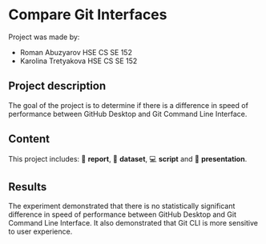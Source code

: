 # Compare Git Interfaces

Project was made by:

* Roman Abuzyarov HSE CS SE 152
* Karolina Tretyakova HSE CS SE 152

## Project description

The goal of the project is to determine if there is a difference in speed of performance between GitHub Desktop and Git Command Line Interface. 

## Content

This project includes: :blue_book: **report**, :bookmark_tabs: **dataset**, :computer: **script** and :sunrise_over_mountains: **presentation**.

## Results

The experiment demonstrated that there is no statistically significant difference in speed of performance between GitHub Desktop and Git Command Line Interface. It also demonstrated that Git CLI is more sensitive to user experience.